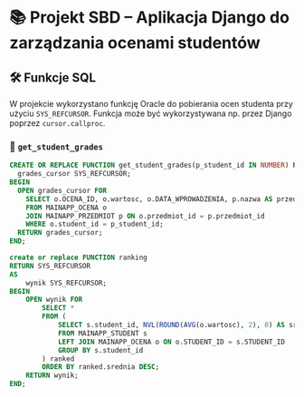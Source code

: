 # 📚 Projekt SBD – Aplikacja Django do zarządzania ocenami studentów

## 🛠️ Funkcje SQL

W projekcie wykorzystano funkcję Oracle do pobierania ocen studenta przy użyciu `SYS_REFCURSOR`. Funkcja może być wykorzystywana np. przez Django poprzez `cursor.callproc`.

### 🔽 `get_student_grades`

```sql
CREATE OR REPLACE FUNCTION get_student_grades(p_student_id IN NUMBER) RETURN SYS_REFCURSOR IS
  grades_cursor SYS_REFCURSOR;
BEGIN
  OPEN grades_cursor FOR
    SELECT o.OCENA_ID, o.wartosc, o.DATA_WPROWADZENIA, p.nazwa AS przedmiot
    FROM MAINAPP_OCENA o
    JOIN MAINAPP_PRZEDMIOT p ON o.przedmiot_id = p.przedmiot_id
    WHERE o.student_id = p_student_id;
  RETURN grades_cursor;
END;

create or replace FUNCTION ranking
RETURN SYS_REFCURSOR
AS
    wynik SYS_REFCURSOR;
BEGIN
    OPEN wynik FOR 
        SELECT *
        FROM (
            SELECT s.student_id, NVL(ROUND(AVG(o.wartosc), 2), 0) AS srednia
            FROM MAINAPP_STUDENT s
            LEFT JOIN MAINAPP_OCENA o ON o.STUDENT_ID = s.STUDENT_ID
            GROUP BY s.student_id
        ) ranked
        ORDER BY ranked.srednia DESC;
    RETURN wynik;
END;
